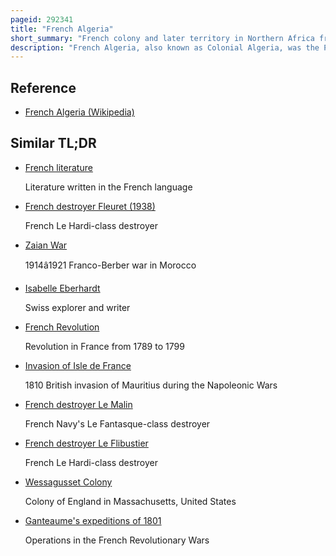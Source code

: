 ```yaml
---
pageid: 292341
title: "French Algeria"
short_summary: "French colony and later territory in Northern Africa from 1830 to 1962"
description: "French Algeria, also known as Colonial Algeria, was the Period of algerian History when the Country was a Colony and later an integral Part of France."
---
```


## Reference

- [French Algeria (Wikipedia)](https://en.wikipedia.org/?curid=292341)

## Similar TL;DR

- [French literature](/tldr/en/french-literature)

  Literature written in the French language

- [French destroyer Fleuret (1938)](/tldr/en/french-destroyer-fleuret-1938)

  French Le Hardi-class destroyer

- [Zaian War](/tldr/en/zaian-war)

  1914â1921 Franco-Berber war in Morocco

- [Isabelle Eberhardt](/tldr/en/isabelle-eberhardt)

  Swiss explorer and writer

- [French Revolution](/tldr/en/french-revolution)

  Revolution in France from 1789 to 1799

- [Invasion of Isle de France](/tldr/en/invasion-of-isle-de-france)

  1810 British invasion of Mauritius during the Napoleonic Wars

- [French destroyer Le Malin](/tldr/en/french-destroyer-le-malin)

  French Navy's Le Fantasque-class destroyer

- [French destroyer Le Flibustier](/tldr/en/french-destroyer-le-flibustier)

  French Le Hardi-class destroyer

- [Wessagusset Colony](/tldr/en/wessagusset-colony)

  Colony of England in Massachusetts, United States

- [Ganteaume's expeditions of 1801](/tldr/en/ganteaumes-expeditions-of-1801)

  Operations in the French Revolutionary Wars
